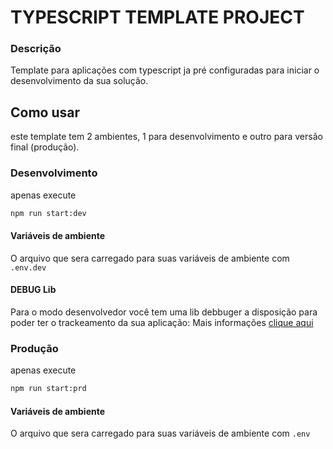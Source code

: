 # TYPESCRIPT TEMPLATE PROJECT

### Descrição

Template para aplicações com typescript ja pré configuradas para iniciar o desenvolvimento da sua solução.

## Como usar

este template tem 2 ambientes, 1 para desenvolvimento e outro para versão final (produção).

### Desenvolvimento

apenas execute

```zsh
npm run start:dev
```

#### Variáveis de ambiente

O arquivo que sera carregado para suas variáveis de ambiente com `.env.dev`

#### DEBUG Lib

Para o modo desenvolvedor você tem uma lib debbuger a disposição para poder ter o trackeamento da sua aplicação:
Mais informações [clique aqui](https://github.com/debug-js/debug/blob/master/README.md)

### Produção

apenas execute

```zsh
npm run start:prd
```

#### Variáveis de ambiente

O arquivo que sera carregado para suas variáveis de ambiente com `.env`
